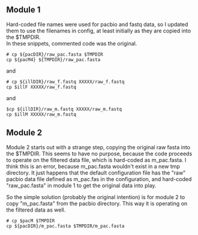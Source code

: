 

## Module 1
Hard-coded file names were used for pacbio and fastq data, so I updated them to use the filenames in config, at least initially as they are copied into the $TMPDIR.  
In these snippets, commented code was the original.
```
# cp ${pacDIR}/raw_pac.fasta $TMPDIR
cp ${pacM4} ${TMPDIR}/raw_pac.fasta
```
and
```
# cp ${illDIR}/raw_f.fastq XXXXX/raw_f.fastq
cp $illF XXXXX/raw_f.fastq
```
and
```
$cp ${illDIR}/raw_m.fastq XXXXX/raw_m.fastq
cp $illM XXXXX/raw_m.fastq
```

## Module 2
Module 2 starts out with a strange step, copying the original raw fasta into the $TMPDIR. This seems to have no purpose, because the code proceeds to operate on the filtered data file, which is hard-coded as m_pac.fasta. I think this is an error, because m_pac.fasta wouldn't exist in a new tmp directory. It just happens that the default configuration file has the "raw" pacbio data file defined as m_pac.fas in the configuration, and hard-coded "raw_pac.fasta" in module 1 to get the original data into play.
  
So the simple solution (probably the original intention) is for module 2 to copy "m_pac.fasta" from the pacbio directory. This way it is operating on the filtered data as well.
```
# cp $pacM $TMPDIR
cp ${pacDIR}/m_pac.fasta $TMPDIR/m_pac.fasta  
```

 


